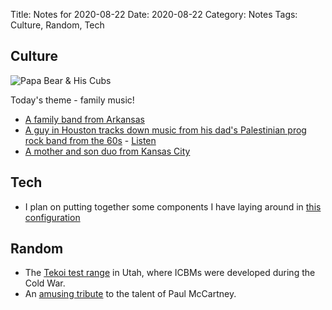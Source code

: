 Title: Notes for 2020-08-22
Date: 2020-08-22
Category: Notes
Tags: Culture, Random, Tech

## Culture
![Papa Bear & His Cubs]({static}/images/papabear.jpg)

Today's theme - family music!

* [A family band from Arkansas](https://open.spotify.com/album/22kWUpDiarfEBR01M9Oei5?si=C6HW3u6mRQmAdtX7eJxjSg)
* [A guy in Houston tracks down music from his dad's Palestinian prog rock band from the 60s](https://www.vice.com/en_us/article/g5xywx/palestines-first-rock-ban-al-baraem) - [Listen](https://open.spotify.com/artist/48XfzIDlJVx0MrJtjaUskw?si=OQ0KT51qTVaH741rMLKGGA)
* [A mother and son duo from Kansas City](https://www.theloop.ca/this-mother-son-duo-are-making-beautiful-music-together/)

## Tech
* I plan on putting together some components I have laying around in [this configuration](https://www.makeuseof.com/tag/android-tablet-screen-raspberry-pi/)

## Random
* The [Tekoi test range](https://www.youtube.com/watch?v=PCeMCwxayp0) in Utah, where ICBMs were developed during the Cold War.
* An [amusing tribute](https://www.youtube.com/watch?v=G4EcRPlaXoQ) to the talent of Paul McCartney.

